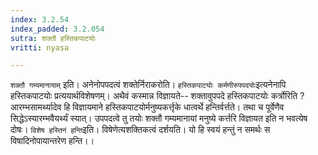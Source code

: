 ```yaml
---
index: 3.2.54
index_padded: 3.2.054
sutra: शक्तौ हस्तिकपाटयोः
vritti: nyasa

---
```

`शक्तौ गम्यमानायाम्` इति। अनेनोपपदत्वं शक्तेर्निराकरोति। `हस्तिकपाटयोः कर्मणीरुपपदयोः`इत्यनेनापि हस्तिकपाटयोः प्रत्ययार्थविशेषणम्। अथैवं कस्मान्न विज्ञायते-- शक्तावुपपदे हस्तिकपाटयोः कर्त्रोरिति ? आरम्भसामर्थ्यादेव हि विज्ञायमाने हस्तिकपाटयोर्मनुष्यकर्त्तृके धात्वर्थे हन्तिर्वर्त्तते। तथा च पूर्वेणैव सिद्धेऽस्यारम्भवैयर्थ्यं स्यात्। उपपदत्वे तु तयोः शक्तौ गम्यमानायां मनुष्ये कर्त्तरि विज्ञायत इति न भवत्येष दोषः।
`विशेष हस्तिनं हन्ति`इति। विषेणेत्यशक्तिकत्वं दर्शयति। यो हि स्वयं हन्तुं न समर्थः स विषादिनोपायान्तरेण हन्ति।।